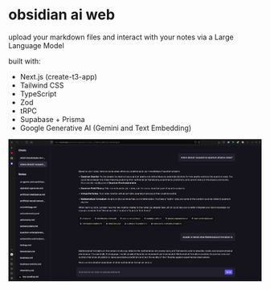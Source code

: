 # obsidian ai web

upload your markdown files and interact with your notes via a Large Language Model

built with:
- Next.js (create-t3-app)
- Tailwind CSS
- TypeScript
- Zod
- tRPC
- Supabase + Prisma
- Google Generative AI (Gemini and Text Embedding)

[<img src="https://github.com/thereal-atom/obsidian-notes-ai/blob/main/public/screenshots/example.png">](https://oscarfal.vercel.app)